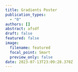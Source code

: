 ```yaml
---
title: Gradients Poster
publication_types:
  - "0"
authors: []
abstract: afsdf
draft: false
featured: false
image:
  filename: featured
  focal_point: Smart
  preview_only: false
date: 2023-07-13T23:09:28.370Z
---
```

